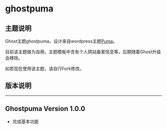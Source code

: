 # ghostpuma

## 主题说明

Ghost主题ghostpuma，设计来自wordpress主题[Puma](https://github.com/bigfa/Puma)。

目前该主题做为自用，主题模板中含有个人网站备案信息等，后期随着Ghost升级会移除。

如若现在使用该主题，请自行Fork修改。

## 版本说明

------------------------------
Ghostpuma Version 1.0.0
------------------------------

- 完成基本功能
